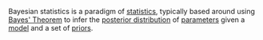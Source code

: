 Bayesian statistics is a paradigm of [statistics](./statistics.md), typically based around using [Bayes' Theorem](./bayes_theorem.md) to infer the [posterior distribution](./posterior.md) of [parameters](./statistical_parameter.md) given a [model](./statistical_statistical_model.md) and a set of [priors](./prior_distribution.md).
